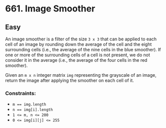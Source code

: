 # 661. Image Smoother

## Easy

An image smoother is a filter of the size `3 x 3` that can be applied to each cell of an image by rounding down the
average of the cell and the eight surrounding cells (i.e., the average of the nine cells in the blue smoother). If one
or more of the surrounding cells of a cell is not present, we do not consider it in the average (i.e., the average of
the four cells in the red smoother).

Given an `m x n` integer matrix `img` representing the grayscale of an image, return the image after applying the
smoother on each cell of it.

### Constraints:

- `m == img.length`
- `n == img[i].length`
- `1 <= m, n <= 200`
- `0 <= img[i][j] <= 255`
